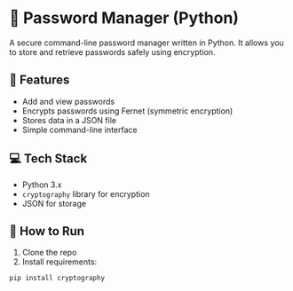 # 🔐 Password Manager (Python)

A secure command-line password manager written in Python. It allows you to store and retrieve passwords safely using encryption.

## 📌 Features

- Add and view passwords
- Encrypts passwords using Fernet (symmetric encryption)
- Stores data in a JSON file
- Simple command-line interface

## 💻 Tech Stack

- Python 3.x
- `cryptography` library for encryption
- JSON for storage

## 🚀 How to Run

1. Clone the repo  
2. Install requirements:
```bash
pip install cryptography

